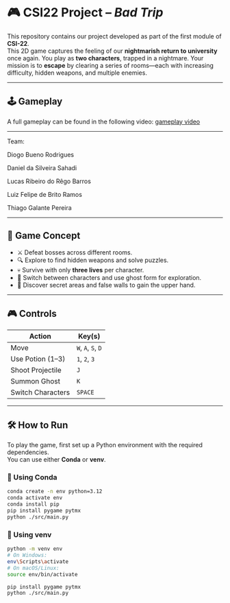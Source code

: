 # 🎮 CSI22 Project – *Bad Trip*

This repository contains our project developed as part of the first module of **CSI-22**.  
This 2D game captures the feeling of our **nightmarish return to university** once again.
You play as **two characters**, trapped in a nightmare. Your mission is to **escape** by clearing a series of rooms—each with increasing difficulty, hidden weapons, and multiple enemies.

---

## 🕹️  Gameplay

A full gameplay can be found in the following video: [gameplay video](https://youtu.be/z6KTe0SZJlA)

---

Team:

 Diogo Bueno Rodrigues
 
 Daniel da Silveira Sahadi
 
 Lucas Ribeiro do Rêgo Barros
 
 Luiz Felipe de Brito Ramos
 
 Thiago Galante Pereira
 
---

## 🧠 Game Concept

- ⚔️ Defeat bosses across different rooms.
- 🔍 Explore to find hidden weapons and solve puzzles.
- 💀 Survive with only **three lives** per character.
- 👻 Switch between characters and use ghost form for exploration.
- 🧩 Discover secret areas and false walls to gain the upper hand.

---

## 🎮 Controls

| Action               | Key(s)             |
|----------------------|--------------------|
| Move                 | `W`, `A`, `S`, `D`  |
| Use Potion (1–3)     | `1`, `2`, `3`       |
| Shoot Projectile     | `J`                |
| Summon Ghost         | `K`                |
| Switch Characters    | `SPACE`            |

---

## 🛠️ How to Run

To play the game, first set up a Python environment with the required dependencies.  
You can use either **Conda** or **venv**.

### 🔹 Using Conda

```bash
conda create -n env python=3.12
conda activate env
conda install pip
pip install pygame pytmx
python ./src/main.py
```
### 🔹 Using venv

```bash
python -m venv env
# On Windows:
env\Scripts\activate
# On macOS/Linux:
source env/bin/activate

pip install pygame pytmx
python ./src/main.py
```


